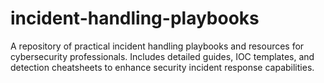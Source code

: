 # incident-handling-playbooks
A repository of practical incident handling playbooks and resources for cybersecurity professionals. Includes detailed guides, IOC templates, and detection cheatsheets to enhance security incident response capabilities.
